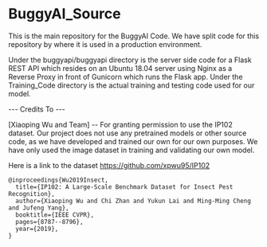 # BuggyAI_Source
This is the main repository for the BuggyAI Code. We have split code for this repository by where it is used in a production environment.

Under the buggyapi/buggyapi directory is the server side code for a Flask REST API which resides on an Ubuntu 18.04 server using Nginx as a Reverse Proxy in front of Gunicorn which runs the Flask app.
Under the Training_Code directory is the actual training and testing code used for our model.

--- Credits To ---

[Xiaoping Wu and Team] -- For granting permission to use the IP102 dataset. Our project does not use any pretrained models or other source code, as we have developed and trained our own for our own purposes. We have only used the image dataset in training and validating our own model.

Here is a link to the dataset https://github.com/xpwu95/IP102
```
@inproceedings{Wu2019Insect,
  title={IP102: A Large-Scale Benchmark Dataset for Insect Pest Recognition},
  author={Xiaoping Wu and Chi Zhan and Yukun Lai and Ming-Ming Cheng and Jufeng Yang},
  booktitle={IEEE CVPR},
  pages={8787--8796},
  year={2019},
}
```
